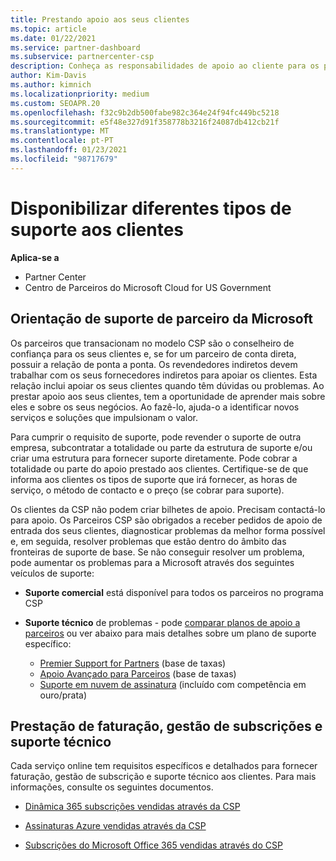 ```yaml
---
title: Prestando apoio aos seus clientes
ms.topic: article
ms.date: 01/22/2021
ms.service: partner-dashboard
ms.subservice: partnercenter-csp
description: Conheça as responsabilidades de apoio ao cliente para os parceiros no programa CSP. Abrange o apoio à faturação, gestão de subscrições e questões técnicas.
author: Kim-Davis
ms.author: kimnich
ms.localizationpriority: medium
ms.custom: SEOAPR.20
ms.openlocfilehash: f32c9b2db500fabe982c364e24f94fc449bc5218
ms.sourcegitcommit: e5f48e327d91f358778b3216f24087db412cb21f
ms.translationtype: MT
ms.contentlocale: pt-PT
ms.lasthandoff: 01/23/2021
ms.locfileid: "98717679"
---
```

# <a name="providing-different-types-of-support-to-your-customers"></a>Disponibilizar diferentes tipos de suporte aos clientes

**Aplica-se a**

-  Partner Center
-  Centro de Parceiros do Microsoft Cloud for US Government


## <a name="microsoft-partner-support-guidance"></a>Orientação de suporte de parceiro da Microsoft

Os parceiros que transacionam no modelo CSP são o conselheiro de confiança para os seus clientes e, se for um parceiro de conta direta, possuir a relação de ponta a ponta. Os revendedores indiretos devem trabalhar com os seus fornecedores indiretos para apoiar os clientes. Esta relação inclui apoiar os seus clientes quando têm dúvidas ou problemas. Ao prestar apoio aos seus clientes, tem a oportunidade de aprender mais sobre eles e sobre os seus negócios. Ao fazê-lo, ajuda-o a identificar novos serviços e soluções que impulsionam o valor.

Para cumprir o requisito de suporte, pode revender o suporte de outra empresa, subcontratar a totalidade ou parte da estrutura de suporte e/ou criar uma estrutura para fornecer suporte diretamente. Pode cobrar a totalidade ou parte do apoio prestado aos clientes. Certifique-se de que informa aos clientes os tipos de suporte que irá fornecer, as horas de serviço, o método de contacto e o preço (se cobrar para suporte).

Os clientes da CSP não podem criar bilhetes de apoio. Precisam contactá-lo para apoio. Os Parceiros CSP são obrigados a receber pedidos de apoio de entrada dos seus clientes, diagnosticar problemas da melhor forma possível e, em seguida, resolver problemas que estão dentro do âmbito das fronteiras de suporte de base. Se não conseguir resolver um problema, pode aumentar os problemas para a Microsoft através dos seguintes veículos de suporte:

- **Suporte comercial** está disponível para todos os parceiros no programa CSP

- **Suporte técnico** de problemas - pode [comparar planos de apoio a parceiros](https://partner.microsoft.com/support/partnersupport) ou ver abaixo para mais detalhes sobre um plano de suporte específico:

  - [Premier Support for Partners](https://partner.microsoft.com/support/microsoft-services-premier-support) (base de taxas)
  - [Apoio Avançado para Parceiros](https://partner.microsoft.com/support/advanced-cloud-support) (base de taxas)
  - [Suporte em nuvem de assinatura](https://docs.microsoft.com/partner-center/manage-your-partner-network-benefits) (incluído com competência em ouro/prata)

## <a name="providing-billing-subscription-management-and-technical-support"></a>Prestação de faturação, gestão de subscrições e suporte técnico 

Cada serviço online tem requisitos específicos e detalhados para fornecer faturação, gestão de subscrição e suporte técnico aos clientes. Para mais informações, consulte os seguintes documentos.

- [Dinâmica 365 subscrições vendidas através da CSP](https://www.microsoftpartnercommunity.com/t5/CSP/Microsoft-Partner-Support-Guidance/m-p/5262#M30)

- [Assinaturas Azure vendidas através da CSP](https://www.microsoftpartnercommunity.com/t5/CSP/Microsoft-Partner-Support-Guidance/m-p/5263#M31)

- [Subscrições do Microsoft Office 365 vendidas através do CSP](https://www.microsoftpartnercommunity.com/t5/CSP/Microsoft-Partner-Support-Guidance/m-p/5264#M32)



 

 



